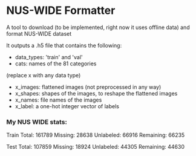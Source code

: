 # NUS-WIDE Formatter

A tool to download (to be implemented, right now it uses offline data) and format NUS-WIDE dataset

It outputs a .h5 file that contains the following:

* data_types: 'train' and 'val'
* cats: names of the 81 categories

(replace x with any data type)

* x_images: flattened images (not preprocessed in any way)
* x_shapes: shapes of the images, to reshape the flattened images
* x_names: file names of the images
* x_label: a one-hot integer vector of labels

### My NUS WIDE stats:

Train
Total: 161789
Missing: 28638
Unlabeled: 66916
Remaining: 66235

Test
Total: 107859
Missing: 18924
Unlabeled: 44305
Remaining: 44630